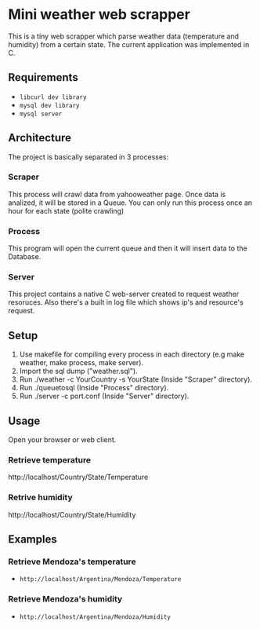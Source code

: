 # Mini weather web scrapper

This is a tiny web scrapper which parse weather data (temperature and humidity) from a certain
state. The current application was implemented in C.

## Requirements

- `libcurl dev library`
- `mysql dev library`
- `mysql server`

## Architecture

The project is basically separated in 3 processes:

### Scraper
This process will crawl data from yahooweather page. Once data is analized, it will be stored in a Queue. You can only run this process once an hour for each state (polite crawling)

### Process
This program will open the current queue and then it will insert data to the Database.

### Server
This project contains a native C web-server created to request weather resoruces. Also there's a built in log file which shows ip's and resource's request.

## Setup

1. Use makefile for compiling every process in each directory (e.g make weather, make process, make server).
2. Import the sql dump ("weather.sql").
3. Run ./weather -c YourCountry -s YourState (Inside "Scraper" directory).
4. Run ./queuetosql (Inside "Process" directory).
5. Run ./server -c port.conf (Inside "Server" directory).

## Usage
Open your browser or web client.

### Retrieve temperature
http://localhost/Country/State/Temperature 

### Retrive humidity
http://localhost/Country/State/Humidity

## Examples

### Retrieve Mendoza's temperature
- `http://localhost/Argentina/Mendoza/Temperature`

### Retrieve Mendoza's humidity
- `http://localhost/Argentina/Mendoza/Humidity`





